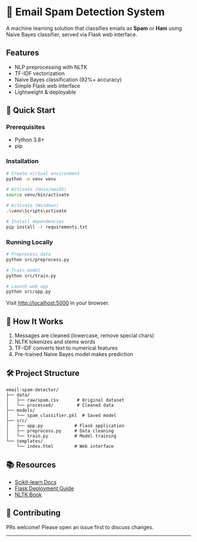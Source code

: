 # 📧 Email Spam Detection System

A machine learning solution that classifies emails as **Spam** or **Ham** using Naive Bayes classifier, served via Flask web interface.

## Features
- NLP preprocessing with NLTK
- TF-IDF vectorization
- Naive Bayes classification (92%+ accuracy)
- Simple Flask web interface
- Lightweight & deployable

## 🚀 Quick Start

### Prerequisites
- Python 3.8+
- pip

### Installation
```bash
# Create virtual environment
python -m venv venv

# Activate (Unix/macOS)
source venv/bin/activate

# Activate (Windows)
.\venv\Scripts\activate

# Install dependencies
pip install -r requirements.txt
```

### Running Locally
```bash
# Preprocess data
python src/preprocess.py

# Train model
python src/train.py

# Launch web app
python src/app.py
```
Visit [http://localhost:5000](http://localhost:5000) in your browser.

## 🧠 How It Works
1. Messages are cleaned (lowercase, remove special chars)
2. NLTK tokenizes and stems words
3. TF-IDF converts text to numerical features
4. Pre-trained Naive Bayes model makes prediction

## 🛠️ Project Structure
```
email-spam-detector/
├── data/
│   ├── raw/spam.csv       # Original dataset
│   └── processed/         # Cleaned data
├── models/
│   └── spam_classifier.pkl  # Saved model
├── src/
│   ├── app.py            # Flask application
│   ├── preprocess.py     # Data cleaning
│   └── train.py          # Model training
└── templates/
    └── index.html        # Web interface
```

## 📚 Resources
- [Scikit-learn Docs](https://scikit-learn.org/stable/)
- [Flask Deployment Guide](https://flask.palletsprojects.com/en/2.2.x/deploying/)
- [NLTK Book](https://www.nltk.org/book/)

## 🤝 Contributing
PRs welcome! Please open an issue first to discuss changes.

---
```
